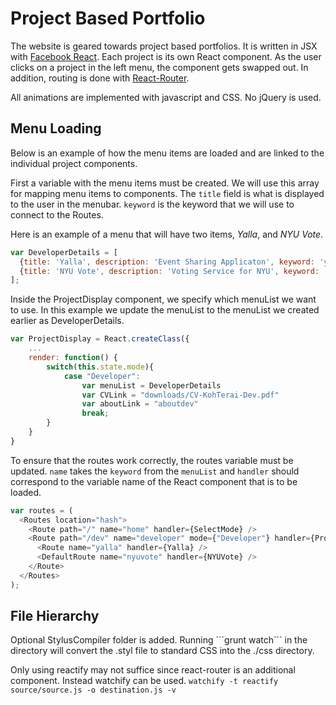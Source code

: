 Project Based Portfolio
========

The website is geared towards project based portfolios.  It is written in JSX with [Facebook React](http://facebook.github.io/react/).  Each project is its own React component.  As the user clicks on a project in the left menu, the component gets swapped out.  In addition, routing is done with [React-Router](https://github.com/rackt/react-router).

All animations are implemented with javascript and CSS.  No jQuery is used.

<h2>Menu Loading</h2>

Below is an example of how the menu items are loaded and are linked to the individual project components.

First a variable with the menu items must be created.  We will use this array for mapping menu items to components.  The `title` field is what is displayed to the user in the menubar.  `keyword` is the keyword that we will use to connect to the Routes.

Here is an example of a menu that will have two items, *Yalla*, and *NYU Vote*.
```javascript
var DeveloperDetails = [
  {title: 'Yalla', description: 'Event Sharing Applicaton', keyword: 'yalla'},
  {title: 'NYU Vote', description: 'Voting Service for NYU', keyword: 'nyuvote'}
];
```

Inside the ProjectDisplay component, we specify which menuList we want to use.  In this example we update the menuList to the menuList we created earlier as DeveloperDetails.

```javascript
var ProjectDisplay = React.createClass({
	...
	render: function() {
		switch(this.state.mode){
			case "Developer":
				var menuList = DeveloperDetails
				var CVLink = "downloads/CV-KohTerai-Dev.pdf"
				var aboutLink = "aboutdev"
				break;
		}
	}
}
```

To ensure that the routes work correctly, the routes variable must be updated.  `name` takes the `keyword` from the `menuList` and `handler` should correspond to the variable name of the React component that is to be loaded.

```javascript
var routes = (
  <Routes location="hash">
    <Route path="/" name="home" handler={SelectMode} />
    <Route path="/dev" name="developer" mode={"Developer"} handler={ProjectDisplay}>
      <Route name="yalla" handler={Yalla} />
      <DefaultRoute name="nyuvote" handler={NYUVote} />
    </Route>
  </Routes>
);
```

<h2>File Hierarchy</h2>
Optional StylusCompiler folder is added.  Running ```grunt watch``` in the directory will convert the .styl file to standard CSS into the ./css directory.

Only using reactify may not suffice since react-router is an additional component.  Instead watchify can be used.
```watchify -t reactify source/source.js -o destination.js -v```
